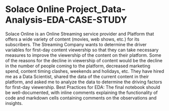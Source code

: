 # Solace Online Project_Data-Analysis-EDA-CASE-STUDY

Solace Online is an Online Streaming service provider and Platform that offers a wide variety of content (movies, web shows, etc.) for its
subscribers. The Streaming Company wants to determine the driver variables for first-day content viewership so that they can take necessary measures to improve the viewership of the content on their platform. Some of the reasons for the decline in viewership of content would be the decline in the number of people coming to the platform, decreased marketing spend, content timing clashes, weekends and holidays, etc. They have hired me as a Data Scientist, shared the data of the current content in their platform, and asked me to analyze the data to determine the driving factors for first-day viewership.
Best Practices for EDA:
The final notebook should be well-documented, with inline comments explaining the functionality of code and markdown cells containing comments on the observations and insights.
